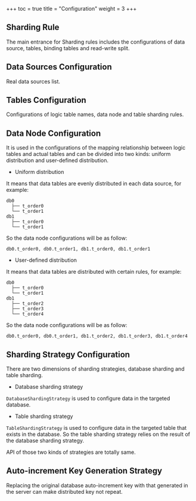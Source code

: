 +++
toc = true
title = "Configuration"
weight = 3
+++

## Sharding Rule

The main entrance for Sharding rules includes the configurations of data source, tables, binding tables and read-write split.

## Data Sources Configuration

Real data sources list.

## Tables Configuration

Configurations of logic table names, data node and table sharding rules.

## Data Node Configuration

It is used in the configurations of the mapping relationship between logic tables and actual tables and can be divided into two kinds: uniform distribution and user-defined distribution.

- Uniform distribution

It means that data tables are evenly distributed in each data source, for example: 

```
db0
  ├── t_order0 
  └── t_order1 
db1
  ├── t_order0 
  └── t_order1
```

So the data node configurations will be as follow:

```
db0.t_order0, db0.t_order1, db1.t_order0, db1.t_order1
```

- User-defined distribution

It means that data tables are distributed with certain rules, for example:

```
db0
  ├── t_order0 
  └── t_order1 
db1
  ├── t_order2
  ├── t_order3
  └── t_order4
```

So the data node configurations will be as follow:

```
db0.t_order0, db0.t_order1, db1.t_order2, db1.t_order3, db1.t_order4
```

## Sharding Strategy Configuration

There are two dimensions of sharding strategies, database sharding and table sharding.

- Database sharding strategy

`DatabaseShardingStrategy` is used to configure data in the targeted database.

- Table sharding strategy

`TableShardingStrategy` is used to configure data in the targeted table that exists in the database. 
So the table sharding strategy relies on the result of the database sharding strategy.

API of those two kinds of strategies are totally same.

## Auto-increment Key Generation Strategy

Replacing the original database auto-increment key with that generated in the server can make distributed key not repeat.